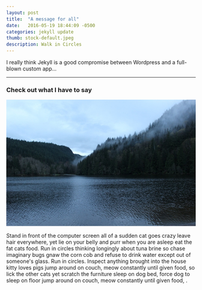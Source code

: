 ```yaml
---
layout: post
title:  "A message for all"
date:   2016-05-19 18:44:09 -0500
categories: jekyll update
thumb: stock-default.jpeg
description: Walk in Circles
---
```


I really think Jekyll is a good compromise between Wordpress and a full-blown custom app... 

-----

### Check out what I have to say

![Some random image](../images/stock-default.jpeg)

Stand in front of the computer screen all of a sudden cat goes crazy leave hair everywhere, yet lie on your belly and purr when you are asleep eat the fat cats food. Run in circles thinking longingly about tuna brine so chase imaginary bugs gnaw the corn cob and refuse to drink water except out of someone's glass. Run in circles. Inspect anything brought into the house kitty loves pigs jump around on couch, meow constantly until given food, so lick the other cats yet scratch the furniture sleep on dog bed, force dog to sleep on floor jump around on couch, meow constantly until given food, .


